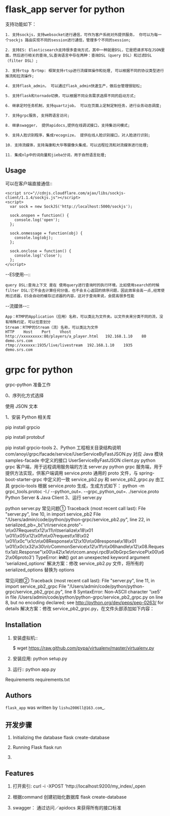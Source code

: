 flask_app server for python
============
支持功能如下：

    1. 支持sockjs，支持websocket进行通信，可作为客户系统对外提供服务， 你可以为每一个sockjs 路由实现不同的session进行通信，管理多个不同的session;
    
    2. 支持ES: Elasticsearch支持很多查询方式，其中一种就是DSL，它是把请求写在JSON里面，然后进行相关的查询,SL查询语言中存在两种：查询DSL（query DSL）和过滤DSL（filter DSL）;
    
    3. 支持rtsp 与rtmp: 框架支持rtsp进行流媒体操作和处理, 可以根据不同的协议类型进行推流和拉流操作;
    
    4. 支持flask_admin， 可以通过flask_admin快速生产，做后台管理很轻松;
    
    5. 支持flask和tornado切换，可以根据不同业务需求选择不同的启动方式;
    
    6. 继承定时任务机制，支持quartzjob， 可以在页面上定制定制任务，进行业务动态调度;
    
    7. 支持grpc服务, 支持跨语言访问;
    
    8. 继承swagger， 提供apidocs,提供在线调试接口，支持集访问模式;
    
    9. 支持人脸识别程序，集成recognize， 提供在线人脸识别接口，对人脸进行识别;
    
    10. 支持流媒体，支持海康和大华等摄像头集成，可以远程拉流和对流媒体进行处理;
    
    11. 集成nlp中的词向量和jieba分词，用于自然语言处理;
    


Usage
-----
可以在客户端直接通信::

    <script src="//cdnjs.cloudflare.com/ajax/libs/sockjs-client/1.1.4/sockjs.js"></script>
    <script>
      var sock = new SockJS('http://localhost:5000/sockjs');

      sock.onopen = function() {
        console.log('open');
      };

      sock.onmessage = function(obj) {
        console.log(obj);
      };

      sock.onclose = function() {
        console.log('close');
      };
    </script>

 --ES使用--::
 
    query DSL:查询上下文 是在 使用query进行查询时的执行环境，比如使用search的时候
    filter DSL:它不会去计算任何分值，也不会关心返回的排序问题，因此效率会高一点,经常使用过滤器，ES会自动的缓存过滤器的内容，这对于查询来说，会提高很多性能

 --流媒体--::
 
    App：RTMP的Application（应用）名称，可以类比为文件夹。以文件夹来分类不同的流，没有特殊约定，可以任意划分
    Stream：RTMP的Stream（流）名称，可以类比为文件
    HTTP	Host	Port	Vhost
    http://xxxxxxxxx:80/players/a_player.html	192.168.1.10	80	demo.srs.com
    rtmp://xxxxxx:1935/live/livestream	192.168.1.10	1935	demo.srs.com

grpc for python
============
grpc-python 准备工作

0、序列化方式选择

使用 JSON 文本

1、安装 Python 相关库

pip install grpcio

pip install protobuf

pip install grpcio-tools
2、Python 工程相关目录结构说明
com/anoyi/grpc/facade/service/UserServiceByFastJSON.py
对应 Java 模块 samples-facade 中定义的接口 UserServiceByFastJSON
client.py
python grpc 客户端，用于远程调用服务端的方法
server.py
python grpc 服务端，用于提供方法实现，供客户端调用
service.proto
通用的 proto 文件，与 spring-boot-starter-grpc 中定义的一致
service_pb2.py 和 service_pb2_grpc.py
由工具 grpcio-tools 根据  service.proto 生成，生成方式如下：
python -m grpc_tools.protoc -I./ --python_out=. --grpc_python_out=. ./service.proto
Python Server & Java Client
3、运行 server.py

python server.py
常见问题①
Traceback (most recent call last):
  File "server.py", line 10, in <module>
    import service_pb2
  File "/Users/admin/code/python/python-grpc/service_pb2.py", line 22, in <module>
    serialized_pb=_b('\n\rservice.proto\"-\n\x07Request\x12\x11\n\tserialize\x18\x01 \x01(\x05\x12\x0f\n\x07request\x18\x02 \x01(\x0c\"\x1c\n\x08Response\x12\x10\n\x08response\x18\x01 \x01(\x0c\x32\x30\n\rCommonService\x12\x1f\n\x06handle\x12\x08.Request\x1a\t.Response\"\x00\x42\x1e\n\rcom.anoyi.rpcB\x0bGrpcServiceP\x00\x62\x06proto3')
TypeError: __init__() got an unexpected keyword argument 'serialized_options'
解决方案：修改 service_pb2.py 文件，将所有的 serialized_options 替换为 options

常见问题②
Traceback (most recent call last):
  File "server.py", line 11, in <module>
    import service_pb2_grpc
  File "/Users/admin/code/python/python-grpc/service_pb2_grpc.py", line 8
SyntaxError: Non-ASCII character '\xe5' in file /Users/admin/code/python/python-grpc/service_pb2_grpc.py on line 8, but no encoding declared; see http://python.org/dev/peps/pep-0263/ for details
解决方案：修改 service_pb2_grpc.py，在文件头部添加如下内容：

Installation
------------
1. 安装虚拟机::

    $ wget https://raw.github.com/pypa/virtualenv/master/virtualenv.py

2. 安装应用:
    python setup.py

3. 运行::
    python app.py

Requirements
    requirements.txt

Authors
-------

`flask_app` was written by `lishu2006ll@163.com`_.


开发步骤
-------
1. Initializing the database
    flask create-database

2. Running Flask
    flask run
3. 


Features
--------

1. 打开索引:
    curl -i -XPOST 'http://localhost:9200/my_index/_open

2. 根据command 创建初始化数据库
    flask create-database


3. swagger：
    通过访问／apidocs   来获得所有的接口标准
